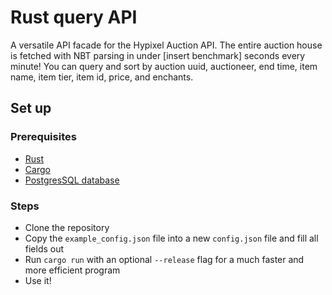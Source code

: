# Rust query API
A versatile API facade for the Hypixel Auction API. The entire auction house is fetched with NBT parsing in under [insert benchmark] seconds every minute! You can query and sort by auction uuid, auctioneer, end time, item name, item tier, item id, price, and enchants.

## Set up
### Prerequisites
- [Rust](https://www.rust-lang.org/tools/install)
- [Cargo](https://doc.rust-lang.org/cargo/getting-started/installation.html)
- [PostgresSQL database](https://www.postgresql.org/)
### Steps
- Clone the repository
- Copy the `example_config.json` file into a new `config.json` file and fill all fields out
- Run `cargo run` with an optional `--release` flag for a much faster and more efficient program
- Use it!